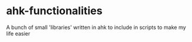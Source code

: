 # ahk-functionalities
A bunch of small 'libraries' written in ahk to include in scripts to make my life easier
